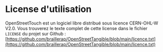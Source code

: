 # License d'utilisation

OpenStreetTouch est un logiciel libre distribué sous licence CERN-OHL-W V2.0. Vous trouverez le texte complet de cette license dans le fichier `LICENSE` du projet sur Github : [https://github.com/braillerap/OpenStreetTangible/blob/main/licence.txt](https://github.com/braillerap/OpenStreetTangible/blob/main/licence.txt)